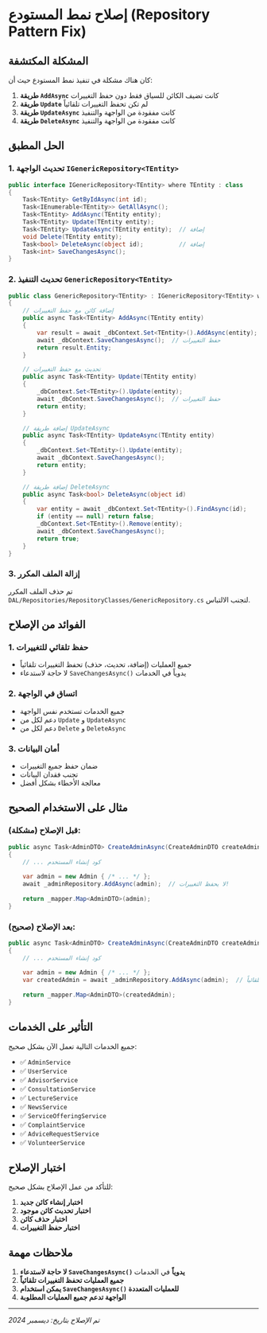 # إصلاح نمط المستودع (Repository Pattern Fix)

## المشكلة المكتشفة

كان هناك مشكلة في تنفيذ نمط المستودع حيث أن:

1. **طريقة `AddAsync`** كانت تضيف الكائن للسياق فقط دون حفظ التغييرات
2. **طريقة `Update`** لم تكن تحفظ التغييرات تلقائياً
3. **طريقة `UpdateAsync`** كانت مفقودة من الواجهة والتنفيذ
4. **طريقة `DeleteAsync`** كانت مفقودة من الواجهة والتنفيذ

## الحل المطبق

### 1. تحديث الواجهة `IGenericRepository<TEntity>`

```csharp
public interface IGenericRepository<TEntity> where TEntity : class
{
    Task<TEntity> GetByIdAsync(int id);
    Task<IEnumerable<TEntity>> GetAllAsync();
    Task<TEntity> AddAsync(TEntity entity);
    Task<TEntity> Update(TEntity entity);
    Task<TEntity> UpdateAsync(TEntity entity);  // إضافة
    void Delete(TEntity entity);
    Task<bool> DeleteAsync(object id);          // إضافة
    Task<int> SaveChangesAsync();
}
```

### 2. تحديث التنفيذ `GenericRepository<TEntity>`

```csharp
public class GenericRepository<TEntity> : IGenericRepository<TEntity> where TEntity : class
{
    // إضافة كائن مع حفظ التغييرات
    public async Task<TEntity> AddAsync(TEntity entity)
    {
        var result = await _dbContext.Set<TEntity>().AddAsync(entity);
        await _dbContext.SaveChangesAsync();  // حفظ التغييرات
        return result.Entity;
    }

    // تحديث مع حفظ التغييرات
    public async Task<TEntity> Update(TEntity entity)
    {
        _dbContext.Set<TEntity>().Update(entity);
        await _dbContext.SaveChangesAsync();  // حفظ التغييرات
        return entity;
    }

    // إضافة طريقة UpdateAsync
    public async Task<TEntity> UpdateAsync(TEntity entity)
    {
        _dbContext.Set<TEntity>().Update(entity);
        await _dbContext.SaveChangesAsync();
        return entity;
    }

    // إضافة طريقة DeleteAsync
    public async Task<bool> DeleteAsync(object id)
    {
        var entity = await _dbContext.Set<TEntity>().FindAsync(id);
        if (entity == null) return false;
        _dbContext.Set<TEntity>().Remove(entity);
        await _dbContext.SaveChangesAsync();
        return true;
    }
}
```

### 3. إزالة الملف المكرر

تم حذف الملف المكرر `DAL/Repositories/RepositoryClasses/GenericRepository.cs` لتجنب الالتباس.

## الفوائد من الإصلاح

### 1. **حفظ تلقائي للتغييرات**
- جميع العمليات (إضافة، تحديث، حذف) تحفظ التغييرات تلقائياً
- لا حاجة لاستدعاء `SaveChangesAsync()` يدوياً في الخدمات

### 2. **اتساق في الواجهة**
- جميع الخدمات تستخدم نفس الواجهة
- دعم لكل من `Update` و `UpdateAsync`
- دعم لكل من `Delete` و `DeleteAsync`

### 3. **أمان البيانات**
- ضمان حفظ جميع التغييرات
- تجنب فقدان البيانات
- معالجة الأخطاء بشكل أفضل

## مثال على الاستخدام الصحيح

### قبل الإصلاح (مشكلة):
```csharp
public async Task<AdminDTO> CreateAdminAsync(CreateAdminDTO createAdminDto)
{
    // ... كود إنشاء المستخدم
    
    var admin = new Admin { /* ... */ };
    await _adminRepository.AddAsync(admin);  // لا يحفظ التغييرات!
    
    return _mapper.Map<AdminDTO>(admin);
}
```

### بعد الإصلاح (صحيح):
```csharp
public async Task<AdminDTO> CreateAdminAsync(CreateAdminDTO createAdminDto)
{
    // ... كود إنشاء المستخدم
    
    var admin = new Admin { /* ... */ };
    var createdAdmin = await _adminRepository.AddAsync(admin);  // يحفظ التغييرات تلقائياً
    
    return _mapper.Map<AdminDTO>(createdAdmin);
}
```

## التأثير على الخدمات

جميع الخدمات التالية تعمل الآن بشكل صحيح:

- ✅ `AdminService`
- ✅ `UserService`
- ✅ `AdvisorService`
- ✅ `ConsultationService`
- ✅ `LectureService`
- ✅ `NewsService`
- ✅ `ServiceOfferingService`
- ✅ `ComplaintService`
- ✅ `AdviceRequestService`
- ✅ `VolunteerService`

## اختبار الإصلاح

للتأكد من عمل الإصلاح بشكل صحيح:

1. **اختبار إنشاء كائن جديد**
2. **اختبار تحديث كائن موجود**
3. **اختبار حذف كائن**
4. **اختبار حفظ التغييرات**

## ملاحظات مهمة

1. **لا حاجة لاستدعاء `SaveChangesAsync()` يدوياً** في الخدمات
2. **جميع العمليات تحفظ التغييرات تلقائياً**
3. **يمكن استخدام `SaveChangesAsync()` للعمليات المتعددة**
4. **الواجهة تدعم جميع العمليات المطلوبة**

---

*تم الإصلاح بتاريخ: ديسمبر 2024* 